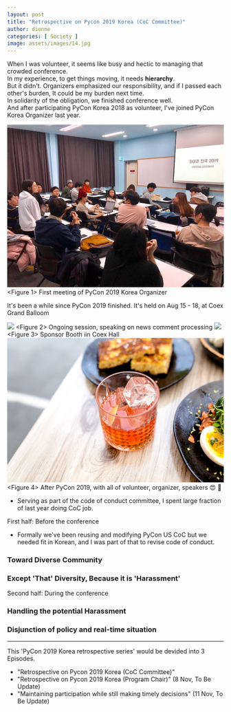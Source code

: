```yaml
---
layout: post
title: "Retrospective on Pycon 2019 Korea (CoC Committee)"
author: dionne
categories: [ Society ]
image: assets/images/14.jpg
---
```


When I was volunteer, it seems like busy and hectic to managing that crowded conference.<br />
In my experience, to get things moving, it needs **hierarchy**.<br />
But it didn't. Organizers emphasized our responsibility, and if I passed each other's burden, It could be my burden next time.<br />
In solidarity of the obligation, we finished conference well.<br />
And after participating PyCon Korea 2018 as volunteer, I've joined PyCon Korea Organizer last year.<br/>

![](/assets/images/28.jpg) <Figure 1> First meeting of PyCon 2019 Korea Organizer

It's been a while since PyCon 2019 finished. It's held on Aug 15 - 18, at Coex Grand Balloom<br />

![](/assets/images/22.jpg) <Figure 2> Ongoing session, speaking on news comment processing 
![](/assets/images/27.jpg) <Figure 3> Sponsor Booth iin Coex Hall
![](/assets/images/17.jpg) <Figure 4> After PyCon 2019, with all of volunteer, organizer, speakers 😍 🥰

- Serving as part of the code of conduct committee, I spent large fraction of last year doing CoC job.

First half: Before the conference


- Formally we've been reusing and modifying PyCon US CoC but we needed fit in Korean, and I was part of that to revise code of conduct.


### Toward Diverse Community 

### Except 'That' Diversity, Because it is 'Harassment'

Second half: During the conference

### Handling the potential Harassment

### Disjunction of policy and real-time situation



---
	
This 'PyCon 2019 Korea retrospective series' would be devided into 3 Episodes.<br />

- "Retrospective on Pycon 2019 Korea (CoC Committee)"
- "Retrospective on Pycon 2019 Korea (Program Chair)" (8 Nov, To Be Update)
- "Maintaining participation while still making timely decisions" (11 Nov, To Be Update)
